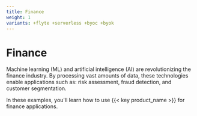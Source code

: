 ```yaml
---
title: Finance
weight: 1
variants: +flyte +serverless +byoc +byok
---
```


# Finance

Machine learning (ML) and artificial intelligence (AI) are revolutionizing the finance industry. By processing vast amounts of data, these technologies enable applications such as: risk assessment, fraud detection, and customer segmentation.

In these examples, you'll learn how to use {{< key product_name >}} for finance applications.
